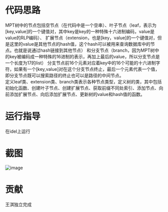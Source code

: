 # 代码思路
MPT树中的节点包括空节点（在代码中是一个空串）、叶子节点（leaf，表示为[key,value]的一个键值对，其中key是key的一种特殊十六进制编码，value是value的RLP编码）、
扩展节点（extension，也是[key，value]的一个键值对，但是这里的value是其他节点的hash值，这个hash可以被用来查询数据库中的节点。也就是说通过hash链接到其他节点）
和分支节点（branch，因为MPT树中的key被编码成一种特殊的16进制的表示，再加上最后的value，所以分支节点是一个长度为17的list）
分支节点前16个元素对应着key中的16个可能的十六进制字符，如果有一个[key,value]对在这个分支节点终止，最后一个元素代表一个值，即分支节点既可以搜索路径的终止也可以是路径的中间节点。   
定义leaf类、extension类、branch类表示各种节点类型，定义树的类，其中包括初始化函数、创建叶子节点、创建扩展节点、获取前缀不同处索引、添加节点、向前添加扩展节点、向后添加扩展节点、更新树的value和hash值的函数。
# 运行指导
在idel上运行
# 截图
![image](https://user-images.githubusercontent.com/105595347/181798657-30d2b423-0364-40ae-b397-e8ca153ad73f.png)
# 贡献
王淇独立完成
